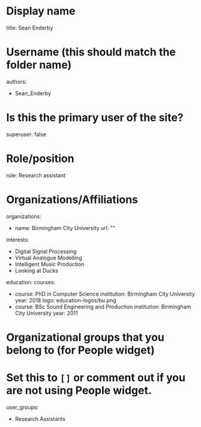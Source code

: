 # Display name
title: Sean Enderby
 
# Username (this should match the folder name)
authors:
- Sean_Enderby
 
# Is this the primary user of the site?
superuser: false
 
# Role/position
role: Research assistant
 
# Organizations/Affiliations
organizations:
- name: Birmingham City University
  url: ""
 
interests:
- Digital Signal Processing
- Virtual Analogue Modelling
- Intelligent Music Production
- Looking at Ducks
 
education:
  courses:
  - course: PhD in Computer Science
    institution: Birmingham City University
    year: 2018
    logo: education-logos/bu.png
  - course: BSc Sound Engineering and Production
    institution: Birmingham City University
    year: 2011
  
# Organizational groups that you belong to (for People widget)
#   Set this to `[]` or comment out if you are not using People widget.
user_groups:
- Research Assistants
